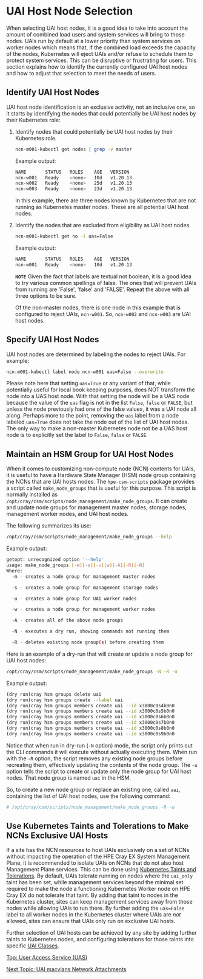 # UAI Host Node Selection

When selecting UAI host nodes, it is a good idea to take into account the amount of combined load users and system services will bring to those nodes.
UAIs run by default at a lower priority than system services on worker nodes which means that, if the combined load exceeds the capacity of the nodes, Kubernetes will eject UAIs and/or refuse to schedule them to protect system services.
This can be disruptive or frustrating for users. This section explains how to identify the currently configured UAI host nodes and how to adjust that selection to meet the needs of users.

## Identify UAI Host Nodes

UAI host node identification is an exclusive activity, not an inclusive one, so it starts by identifying the nodes that could potentially be UAI host nodes by their Kubernetes role:

1. Identify nodes that could potentially be UAI host nodes by their Kubernetes role.

   ```bash
   ncn-m001-kubectl get nodes | grep -v master
   ```

   Example output:

   ```bash
   NAME       STATUS   ROLES    AGE   VERSION
   ncn-w001   Ready    <none>   10d   v1.20.13
   ncn-w002   Ready    <none>   25d   v1.20.13
   ncn-w003   Ready    <none>   23d   v1.20.13
   ```

   In this example, there are three nodes known by Kubernetes that are not running as Kubernetes master nodes.
   These are all potential UAI host nodes.

2. Identify the nodes that are excluded from eligibility as UAI host nodes.

   ```bash
   ncn-m001-kubectl get no -l uas=False
   ```

   Example output:

   ```bash
   NAME       STATUS   ROLES    AGE   VERSION
   ncn-w001   Ready    <none>   10d   v1.20.13
   ```

   **`NOTE`** Given the fact that labels are textual not boolean, it is a good idea to try various common spellings of false.
   The ones that will prevent UAIs from running are 'False', 'false' and 'FALSE'. Repeat the above with all three options to be sure.

   Of the non-master nodes, there is one node in this example that is configured to reject UAIs, `ncn-w001`. So, `ncn-w002` and `ncn-w003` are UAI host nodes.

## Specify UAI Host Nodes

UAI host nodes are determined by labeling the nodes to reject UAIs. For example:

```bash
ncn-m001-kubectl label node ncn-w001 uas=False --overwrite
```

Please note here that setting `uas=True` or any variant of that, while potentially useful for local book keeping purposes, does NOT transform the node into a UAS host node.
With that setting the node will be a UAS node because the value of the `uas` flag is not in the list `False`, `false` or `FALSE`, but unless the node previously had one of the false values, it was a UAI node all along.
Perhaps more to the point, removing the `uas` label from a node labeled `uas=True` does not take the node out of the list of UAI host nodes.
The only way to make a non-master Kubernetes node not be a UAS host node is to explicitly set the label to `False`, `false` or `FALSE`.

## Maintain an HSM Group for UAI Host Nodes

When it comes to customizing non-compute node (NCN) contents for UAIs, it is useful to have a Hardware State Manager (HSM) node group containing the NCNs that are UAI hosts nodes.
The `hpe-csm-scripts` package provides a script called `make_node_groups` that is useful for this purpose. This script is normally installed as `/opt/cray/csm/scripts/node_management/make_node_groups`.
It can create and update node groups for management master nodes, storage nodes, management worker nodes, and UAI host nodes.

The following summarizes its use:

```bash
/opt/cray/csm/scripts/node_management/make_node_groups --help
```

Example output:

```bash
getopt: unrecognized option '--help'
usage: make_node_groups [-m][-s][-u][w][-A][-R][-N]
Where:
  -m - creates a node group for management master nodes

  -s - creates a node group for management storage nodes

  -u - creates a node group for UAI worker nodes

  -w - creates a node group for management worker nodes

  -A - creates all of the above node groups

  -N - executes a dry run, showing commands not running them

  -R - deletes existing node group(s) before creating them
```

Here is an example of a dry-run that will create or update a node group for UAI host nodes:

```bash
/opt/cray/csm/scripts/node_management/make_node_groups -N -R -u
```

Example output:

```bash
(dry run)cray hsm groups delete uai
(dry run)cray hsm groups create --label uai
(dry run)cray hsm groups members create uai --id x3000c0s4b0n0
(dry run)cray hsm groups members create uai --id x3000c0s5b0n0
(dry run)cray hsm groups members create uai --id x3000c0s6b0n0
(dry run)cray hsm groups members create uai --id x3000c0s7b0n0
(dry run)cray hsm groups members create uai --id x3000c0s8b0n0
(dry run)cray hsm groups members create uai --id x3000c0s9b0n0
```

Notice that when run in dry-run (`-N` option) mode, the script only prints out the CLI commands it will execute without actually executing them.
When run with the `-R` option, the script removes any existing node groups before recreating them, effectively updating the contents of the node group.
The `-u` option tells the script to create or update only the node group for UAI host nodes. That node group is named `uai` in the HSM.

So, to create a new node group or replace an existing one, called `uai`, containing the list of UAI host nodes, use the following command:

```bash
# /opt/cray/csm/scripts/node_management/make_node_groups -R -u
```

## Use Kubernetes Taints and Tolerations to Make NCNs Exclusive UAI Hosts

If a site has the NCN resources to host UAIs exclusively on a set of NCNs without impacting the operation of the HPE Cray EX System Management Plane, it is recommended to isolate UAIs on NCNs that do not also host Management Plane services.
This can be done using [Kubernetes Taints and Tolerations](https://kubernetes.io/docs/concepts/scheduling-eviction/taint-and-toleration).
By default, UAIs tolerate running on nodes where the `uai_only` taint has been set, while management services beyond the minimal set required to make the node a functioning Kubernetes Worker node on HPE Cray EX do not tolerate that taint.
By adding that taint to nodes in the Kubernetes cluster, sites can keep management services away from those nodes while allowing UAIs to run there.
By further adding the `uas=False` label to all worker nodes in the Kubernetes cluster where UAIs are _not_ allowed, sites can ensure that UAIs only run on exclusive UAI hosts.

Further selection of UAI hosts can be achieved by any site by adding further taints to Kubernetes nodes, and configuring tolerations for those taints into specific [UAI Classes](UAI_Classes.md).

[Top: User Access Service (UAS)](README.md)

[Next Topic: UAI macvlans Network Attachments](UAI_macvlans_Network_Attachments.md)
